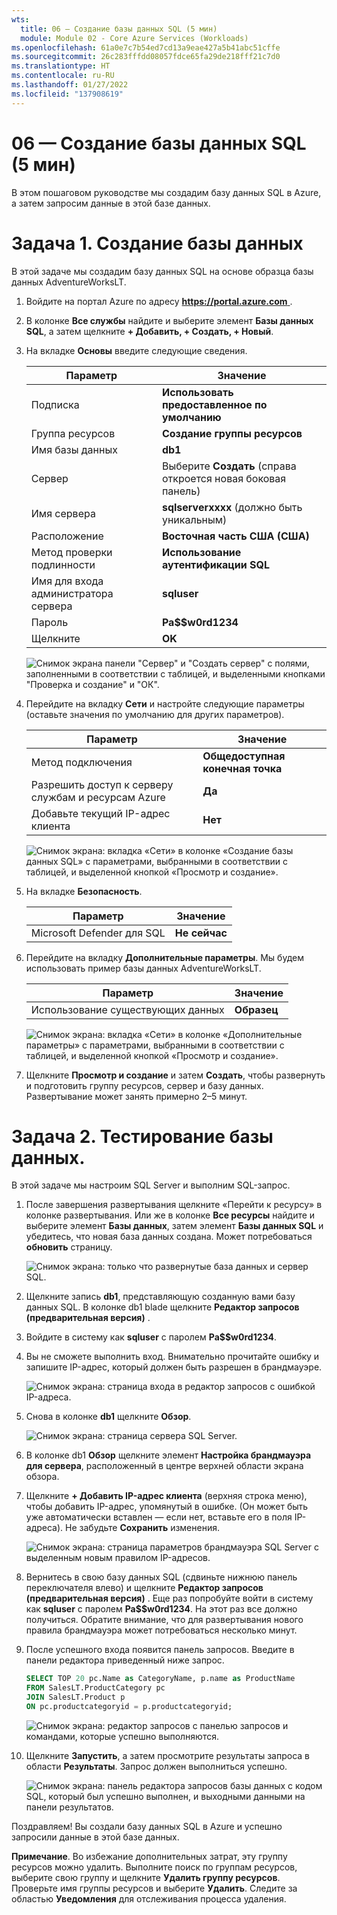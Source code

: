 ```yaml
---
wts:
  title: 06 — Создание базы данных SQL (5 мин)
  module: Module 02 - Core Azure Services (Workloads)
ms.openlocfilehash: 61a0e7c7b54ed7cd13a9eae427a5b41abc51cffe
ms.sourcegitcommit: 26c283fffdd08057fdce65fa29de218fff21c7d0
ms.translationtype: HT
ms.contentlocale: ru-RU
ms.lasthandoff: 01/27/2022
ms.locfileid: "137908619"
---
```

# <a name="06---create-a-sql-database-5-min"></a>06 — Создание базы данных SQL (5 мин)

В этом пошаговом руководстве мы создадим базу данных SQL в Azure, а затем запросим данные в этой базе данных.

# <a name="task-1-create-the-database"></a>Задача 1. Создание базы данных 

В этой задаче мы создадим базу данных SQL на основе образца базы данных AdventureWorksLT. 

1. Войдите на портал Azure по адресу [ **https://portal.azure.com** ](https://portal.azure.com).

2. В колонке **Все службы** найдите и выберите элемент **Базы данных SQL**, а затем щелкните **+ Добавить, + Создать, + Новый**. 

3. На вкладке **Основы** введите следующие сведения.  

    | Параметр | Значение | 
    | --- | --- |
    | Подписка | **Использовать предоставленное по умолчанию** |
    | Группа ресурсов | **Создание группы ресурсов** |
    | Имя базы данных| **db1** | 
    | Сервер | Выберите **Создать** (справа откроется новая боковая панель)|
    | Имя сервера | **sqlserverxxxx** (должно быть уникальным) | 
    | Расположение | **Восточная часть США (США)** |
    | Метод проверки подлинности | **Использование аутентификации SQL** |
    | Имя для входа администратора сервера | **sqluser** |
    | Пароль | **Pa$$w0rd1234** |
    | Щелкните  | **OK** |

   ![Снимок экрана панели "Сервер" и "Создать сервер" с полями, заполненными в соответствии с таблицей, и выделенными кнопками "Проверка и создание" и "ОК".](../images/0501.png)

4. Перейдите на вкладку **Сети** и настройте следующие параметры (оставьте значения по умолчанию для других параметров). 

    | Параметр | Значение | 
    | --- | --- |
    | Метод подключения | **Общедоступная конечная точка** |    
    | Разрешить доступ к серверу службам и ресурсам Azure | **Да** |
    | Добавьте текущий IP-адрес клиента | **Нет** |
    
   ![Снимок экрана: вкладка «Сети» в колонке «Создание базы данных SQL» с параметрами, выбранными в соответствии с таблицей, и выделенной кнопкой «Просмотр и создание».](../images/0501b.png)

5. На вкладке **Безопасность**. 

    | Параметр | Значение | 
    | --- | --- |
    | Microsoft Defender для SQL| **Не сейчас** |
    
6. Перейдите на вкладку **Дополнительные параметры**. Мы будем использовать пример базы данных AdventureWorksLT.

    | Параметр | Значение | 
    | --- | --- |
    | Использование существующих данных | **Образец** |

    ![Снимок экрана: вкладка «Сети» в колонке «Дополнительные параметры» с параметрами, выбранными в соответствии с таблицей, и выделенной кнопкой «Просмотр и создание».](../images/0501c.png)

7. Щелкните **Просмотр и создание** и затем **Создать**, чтобы развернуть и подготовить группу ресурсов, сервер и базу данных. Развертывание может занять примерно 2–5 минут.


# <a name="task-2-test-the-database"></a>Задача 2. Тестирование базы данных.

В этой задаче мы настроим SQL Server и выполним SQL-запрос. 

1. После завершения развертывания щелкните «Перейти к ресурсу» в колонке развертывания. Или же в колонке **Все ресурсы** найдите и выберите элемент **Базы данных**, затем элемент **Базы данных SQL** и убедитесь, что новая база данных создана. Может потребоваться **обновить** страницу.

    ![Снимок экрана: только что развернутые база данных и сервер SQL.](../images/0502.png)

2. Щелкните запись **db1**, представляющую созданную вами базу данных SQL. В колонке db1 blade щелкните **Редактор запросов (предварительная версия)** .

3. Войдите в систему как **sqluser** с паролем **Pa$$w0rd1234**.

4. Вы не сможете выполнить вход. Внимательно прочитайте ошибку и запишите IP-адрес, который должен быть разрешен в брандмауэре. 

    ![Снимок экрана: страница входа в редактор запросов с ошибкой IP-адреса.](../images/0503.png)

5. Снова в колонке **db1** щелкните **Обзор**. 

    ![Снимок экрана: страница сервера SQL Server.](../images/0504.png)

6. В колонке db1 **Обзор** щелкните элемент **Настройка брандмауэра для сервера**, расположенный в центре верхней области экрана обзора.

7. Щелкните **+ Добавить IP-адрес клиента** (верхняя строка меню), чтобы добавить IP-адрес, упомянутый в ошибке. (Он может быть уже автоматически вставлен — если нет, вставьте его в поля IP-адреса). Не забудьте **Сохранить** изменения. 

    ![Снимок экрана: страница параметров брандмауэра SQL Server с выделенным новым правилом IP-адресов.](../images/0506.png)

8. Вернитесь в свою базу данных SQL (сдвиньте нижнюю панель переключателя влево) и щелкните **Редактор запросов (предварительная версия)** . Еще раз попробуйте войти в систему как **sqluser** с паролем **Pa$$w0rd1234**. На этот раз все должно получиться. Обратите внимание, что для развертывания нового правила брандмауэра может потребоваться несколько минут. 

9. После успешного входа появится панель запросов. Введите в панели редактора приведенный ниже запрос. 

    ```SQL
    SELECT TOP 20 pc.Name as CategoryName, p.name as ProductName
    FROM SalesLT.ProductCategory pc
    JOIN SalesLT.Product p
    ON pc.productcategoryid = p.productcategoryid;
    ```

    ![Снимок экрана: редактор запросов с панелью запросов и командами, которые успешно выполняются.](../images/0507.png)

10. Щелкните **Запустить**, а затем просмотрите результаты запроса в области **Результаты**. Запрос должен выполниться успешно.

    ![Снимок экрана: панель редактора запросов базы данных с кодом SQL, который был успешно выполнен, и выходными данными на панели результатов.](../images/0508.png)

Поздравляем! Вы создали базу данных SQL в Azure и успешно запросили данные в этой базе данных.

**Примечание**. Во избежание дополнительных затрат, эту группу ресурсов можно удалить. Выполните поиск по группам ресурсов, выберите свою группу и щелкните **Удалить группу ресурсов**. Проверьте имя группы ресурсов и выберите **Удалить**. Следите за областью **Уведомления** для отслеживания процесса удаления.

